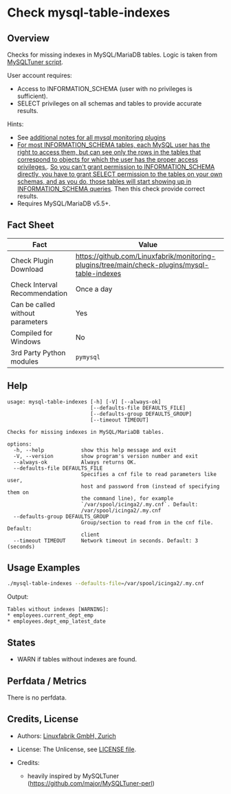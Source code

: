 # Check mysql-table-indexes

## Overview

Checks for missing indexes in MySQL/MariaDB tables. Logic is taken from [MySQLTuner script](https://github.com/major/MySQLTuner-perl).

User account requires:

* Access to INFORMATION_SCHEMA (user with no privileges is sufficient).
* SELECT privileges on all schemas and tables to provide accurate results.

Hints:

* See [additional notes for all mysql monitoring plugins](https://github.com/Linuxfabrik/monitoring-plugins/blob/main/PLUGINS-MYSQL.rst)
* [For most INFORMATION_SCHEMA tables, each MySQL user has the right to access them, but can see only the rows in the tables that correspond to objects for which the user has the proper access privileges.](https://dev.mysql.com/doc/refman/5.7/en/information-schema-introduction.html#information-schema-privileges). [So you can't grant permission to INFORMATION_SCHEMA directly, you have to grant SELECT permission to the tables on your own schemas, and as you do, those tables will start showing up in INFORMATION_SCHEMA queries](https://stackoverflow.com/questions/60499772/cannot-grant-mysql-user-access-to-information-schema-database). Then this check provide correct results.
* Requires MySQL/MariaDB v5.5+.


## Fact Sheet

| Fact | Value |
|----|----|
| Check Plugin Download                 | <https://github.com/Linuxfabrik/monitoring-plugins/tree/main/check-plugins/mysql-table-indexes> |
| Check Interval Recommendation         | Once a day |
| Can be called without parameters      | Yes |
| Compiled for Windows                  | No |
| 3rd Party Python modules              | `pymysql` |


## Help

```text
usage: mysql-table-indexes [-h] [-V] [--always-ok]
                           [--defaults-file DEFAULTS_FILE]
                           [--defaults-group DEFAULTS_GROUP]
                           [--timeout TIMEOUT]

Checks for missing indexes in MySQL/MariaDB tables.

options:
  -h, --help            show this help message and exit
  -V, --version         show program's version number and exit
  --always-ok           Always returns OK.
  --defaults-file DEFAULTS_FILE
                        Specifies a cnf file to read parameters like user,
                        host and password from (instead of specifying them on
                        the command line), for example
                        `/var/spool/icinga2/.my.cnf`. Default:
                        /var/spool/icinga2/.my.cnf
  --defaults-group DEFAULTS_GROUP
                        Group/section to read from in the cnf file. Default:
                        client
  --timeout TIMEOUT     Network timeout in seconds. Default: 3 (seconds)
```


## Usage Examples

```bash
./mysql-table-indexes --defaults-file=/var/spool/icinga2/.my.cnf
```

Output:

```text
Tables without indexes [WARNING]:
* employees.current_dept_emp
* employees.dept_emp_latest_date
```


## States

* WARN if tables without indexes are found.


## Perfdata / Metrics

There is no perfdata.


## Credits, License

* Authors: [Linuxfabrik GmbH, Zurich](https://www.linuxfabrik.ch)

* License: The Unlicense, see [LICENSE file](https://unlicense.org/).

* Credits:

    * heavily inspired by MySQLTuner (<https://github.com/major/MySQLTuner-perl>)
